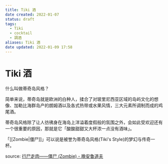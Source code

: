 ```yaml
---
title: Tiki 酒
date created: 2022-01-07
status: draft
tags:
  - Tiki
  - cocktail
  - 調酒
aliases: Tiki 酒
date updated: 2022-01-09 17:58
---
```


# Tiki 酒

什么叫做蒂奇岛风格？

简单来说，蒂奇岛就是欧洲的白种人，揉合了对玻里尼西亚区域的岛屿文化的想像、加勒比海群岛产的朗姆酒以及各式热带或水果风情，三大元素所调制而成的鸡尾酒。

蒂奇岛风格除了让人彷彿身在海岛上洋溢着度假般的氛围之外，会如此受欢迎还有一个很重要的原因，那就是它「酸酸甜甜又大杯浓一点没有酒味」。

「[[Zombie|僵尸]]」可以说是被誉为蒂奇岛风格(Tiki's Style)的梦幻与传奇一杯。

source:
[行尸走肉——僵尸 (Zombie) - 晚安鲁道夫](https://mp.weixin.qq.com/s/z7RTnAdX_brL3WIacCwVBQ)
